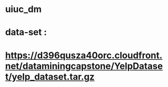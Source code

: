 # uiuc_dm
# data-set : 
# https://d396qusza40orc.cloudfront.net/dataminingcapstone/YelpDataset/yelp_dataset.tar.gz
